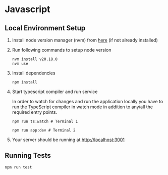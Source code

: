 # Javascript

<!-- Before you get started, make sure you have node installed and configured correctly.

To build, open your terminal and navigate to the `javascript` directory in this project and run `npm install`.

To start your server, run `node index.js`. Open up your favorite browser and navigate to http://localhost:3001/ and you should see "Hello World!".

To run tests for the project, run `npm test`.

To lint the project, run `npm run lint`.

Now follow the steps outlined in [The Problem](https://github.com/hinge-health/interviews-services#the-problem) -->

## Local Environment Setup

1.  Install node version manager (nvm) from [here](https://github.com/nvm-sh/nvm#install--update-script) (if not already installed)
2.  Run following commands to setup node version

        nvm install v20.18.0
        nvm use

3.  Install dependencies

        npm install

4.  Start typescript compiler and run service

    In order to watch for changes and run the application locally you have to run the TypeScript compiler in watch mode in addition to any/all the required entry points.

        npm run ts:watch # Terminal 1

        npm run app:dev # Terminal 2

5.  Your server should be running at [http://localhost:3001](http://localhost:3001)

## Running Tests

    npm run test

